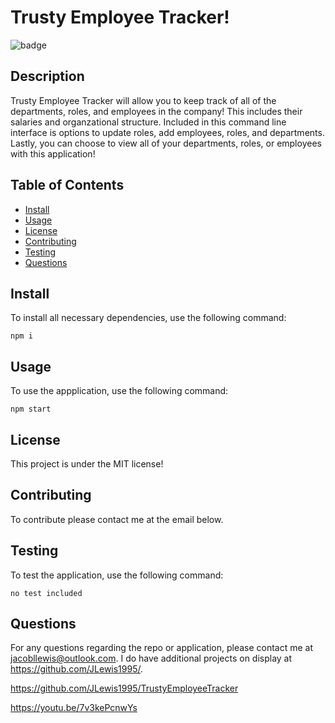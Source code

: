 # Trusty Employee Tracker!
  
  ![badge](https://img.shields.io/badge/license-MIT-brightgreen)

  ## Description

Trusty Employee Tracker will allow you to keep track of all of the departments, roles, and employees in the company! This includes their salaries and organzational structure. Included in this command line interface is options to update roles, add employees, roles, and departments. Lastly, you can choose to view all of your departments, roles, or employees with this application!

  ## Table of Contents
  * [Install](#install)
  * [Usage](#usage)
  * [License](#license)
  * [Contributing](#contributing)
  * [Testing](#testing)
  * [Questions](#questions)

## Install

To install all necessary dependencies, use the following command:

~~~
npm i
~~~

## Usage

To use the appplication, use the following command: 

~~~
npm start
~~~

## License

This project is under the MIT license!

## Contributing
To contribute please contact me at the email below.

## Testing

To test the application, use the following command:

~~~
no test included
~~~

## Questions

For any questions regarding the repo or application, please contact me at jacobllewis@outlook.com. I do have additional projects on display at https://github.com/JLewis1995/.


https://github.com/JLewis1995/TrustyEmployeeTracker

https://youtu.be/7v3kePcnwYs


